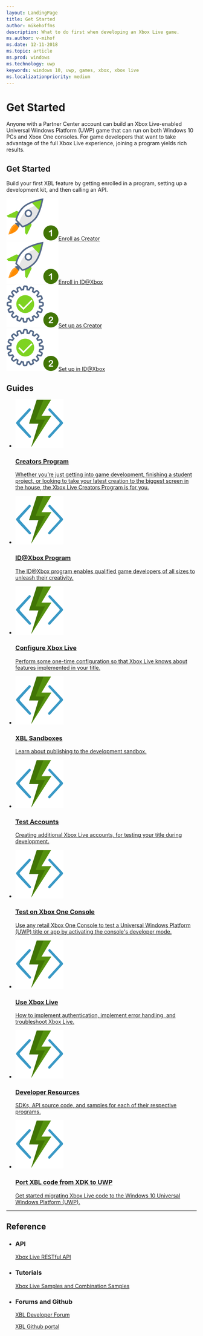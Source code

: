 ```yaml
---
layout: LandingPage
title: Get Started
author: mikehoffms
description: What to do first when developing an Xbox Live game.
ms.author: v-mihof
ms.date: 12-11-2018
ms.topic: article
ms.prod: windows
ms.technology: uwp
keywords: windows 10, uwp, games, xbox, xbox live
ms.localizationpriority: medium
---
```


<h1>Get Started</h1>

<p>
    Anyone with a Partner Center account can build an Xbox Live-enabled Universal Windows Platform (UWP) game that can run on both Windows 10 PCs and Xbox One consoles. 
    For game developers that want to take advantage of the full Xbox Live experience, joining a program yields rich results.
</p>


<h2>Get Started</h2>

<p>
    Build your first XBL feature by getting enrolled in a program, setting up a development kit, and then calling an API.
</p>
<div class="ico48Case halfStack">
    <div class="ico48Link"><a href="https://www.xbox.com/en-US/developers/creators-program/" data-linktype="absolute-path"><img src="images/common/enroll_step1_icon.svg"><span>Enroll as Creator</span></a></div>
    <div class="ico48Link"><a href="http://www.xbox.com/en-US/developers/id" data-linktype="absolute-path"><img src="images/common/enroll_step1_icon.svg"><span>Enroll in ID@Xbox</span></a></div>
    <div class="ico48Link"><a href="get-started-with-creators/get-started-with-xbox-live-creators.md"><img src="images/common/setup_step2_icon.svg"><span>Set up as Creator</span></a></div>
    <div class="ico48Link"><a href="get-started-with-partner/get-started-with-xbox-live-partner.md"><img src="images/common/setup_step2_icon.svg"><span>Set up in ID@Xbox</span></a></div>
</div>

<h2>Guides</h2>
<ul class="cardsF panelContent cols cols2">
    <li>
        <a href="developer-program-overview.md">
        <div class="cardSize">
            <div class="cardPadding">
                <div class="card">
                    <div class="cardImageOuter">
                        <div class="cardImage">
                            <img src="images/common/xbl_real_time_activity_placeholder.svg" alt="Creators Program" />
                        </div>
                    </div>
                    <div class="cardText">
                        <h3>Creators Program</h3>
                        <p>Whether you’re just getting into game development, finishing a student project, or looking to take your latest creation to the biggest screen in the house, the Xbox Live Creators Program is for you.</p>
                    </div>
                </div>
            </div>
        </div>
        </a>
    </li>
    <li>
        <a href="developer-program-overview.md">
        <div class="cardSize">
            <div class="cardPadding">
                <div class="card">
                    <div class="cardImageOuter">
                        <div class="cardImage">
                            <img src="images/common/xbl_real_time_activity_placeholder.svg" alt="ID@Xbox Program" />
                        </div>
                    </div>
                    <div class="cardText">
                        <h3>ID@Xbox Program</h3>
                        <p>The ID@Xbox program enables qualified game developers of all sizes to unleash their creativity.</p>
                    </div>
                </div>
            </div>
        </div>
        </a>
    </li>
    <li>
        <a href="xbox-live-service-configuration.md">
        <div class="cardSize">
            <div class="cardPadding">
                <div class="card">
                    <div class="cardImageOuter">
                        <div class="cardImage">
                            <img src="images/common/xbl_real_time_activity_placeholder.svg" alt="Configure Xbox Live" />
                        </div>
                    </div>
                    <div class="cardText">
                        <h3>Configure Xbox Live</h3>
                        <p>Perform some one-time configuration so that Xbox Live knows about features implemented in your title.</p>
                    </div>
                </div>
            </div>
        </div>
        </a>
    </li>
    <li>
        <a href="xbox-live-sandboxes.md">
        <div class="cardSize">
            <div class="cardPadding">
                <div class="card">
                    <div class="cardImageOuter">
                        <div class="cardImage">
                            <img src="images/common/xbl_real_time_activity_placeholder.svg" alt="XBL Sandboxes" />
                        </div>
                    </div>
                    <div class="cardText">
                        <h3>XBL Sandboxes</h3>
                        <p>Learn about publishing to the development sandbox.</p>
                    </div>
                </div>
            </div>
        </div>
        </a>
    </li>
    <li>
        <a href="xbox-live-test-accounts.md">
        <div class="cardSize">
            <div class="cardPadding">
                <div class="card">
                    <div class="cardImageOuter">
                        <div class="cardImage">
                            <img src="images/common/xbl_real_time_activity_placeholder.svg" alt="Test Accounts" />
                        </div>
                    </div>
                    <div class="cardText">
                        <h3>Test Accounts</h3>
                        <p>Creating additional Xbox Live accounts, for testing your title during development.</p>
                    </div>
                </div>
            </div>
        </div>
        </a>
    </li>
    <li>
        <a href="testing-on-console.md">
        <div class="cardSize">
            <div class="cardPadding">
                <div class="card">
                    <div class="cardImageOuter">
                        <div class="cardImage">
                            <img src="images/common/xbl_real_time_activity_placeholder.svg" alt="Test on Xbox One Console" />
                        </div>
                    </div>
                    <div class="cardText">
                        <h3>Test on Xbox One Console</h3>
                        <p>Use any retail Xbox One Console to test a Universal Windows Platform (UWP) title or app by activating the console's developer mode.</p>
                    </div>
                </div>
            </div>
        </div>
        </a>
    </li>
    <li>
        <a href="using-xbox-live/using-xbox-live.md">
        <div class="cardSize">
            <div class="cardPadding">
                <div class="card">
                    <div class="cardImageOuter">
                        <div class="cardImage">
                            <img src="images/common/xbl_real_time_activity_placeholder.svg" alt="Use Xbox Live" />
                        </div>
                    </div>
                    <div class="cardText">
                        <h3>Use Xbox Live</h3>
                        <p>How to implement authentication, implement error handling, and troubleshoot Xbox Live.</p>
                    </div>
                </div>
            </div>
        </div>
        </a>
    </li>
    <li>
        <a href="xbox-live-resources.md">
        <div class="cardSize">
            <div class="cardPadding">
                <div class="card">
                    <div class="cardImageOuter">
                        <div class="cardImage">
                            <img src="images/common/xbl_real_time_activity_placeholder.svg" alt="Developer Resources" />
                        </div>
                    </div>
                    <div class="cardText">
                        <h3>Developer Resources</h3>
                        <p>SDKs, API source code, and samples for each of their respective programs.</p>
                    </div>
                </div>
            </div>
        </div>
        </a>
    </li>
    <li>
        <a href="using-xbox-live/porting-xbox-live-code-from-xdk-to-uwp.md">
        <div class="cardSize">
            <div class="cardPadding">
                <div class="card">
                    <div class="cardImageOuter">
                        <div class="cardImage">
                            <img src="images/common/xbl_real_time_activity_placeholder.svg" alt="Port XBL code from XDK to UWP" />
                        </div>
                    </div>
                    <div class="cardText">
                        <h3>Port XBL code from XDK to UWP</h3>
                        <p>Get started migrating Xbox Live code to the Windows 10 Universal Windows Platform (UWP).</p>
                    </div>
                </div>
            </div>
        </div>
        </a>
    </li>
</ul>

<hr>
<h2>Reference</h2>
<ul class="panelContent cardsW">
    <li>
        <div class="cardSize">
            <div class="cardPadding">
                <div class="card">
                    <div class="cardText">
                        <h3>API</h3>
                        <p><a href="xbox-live-rest/atoc-xboxlivews-reference.md">Xbox Live RESTful API</a></p>
                    </div>
                </div>
            </div>
        </div>
    </li>
    <li>
        <div class="cardSize">
            <div class="cardPadding">
                <div class="card">
                    <div class="cardText">
                        <h3>Tutorials</h3>
                        <p><a href="samples.md">Xbox Live Samples and Combination Samples</a></p>
                     </div>
                </div>
            </div>
        </div>
    </li>
    <li>
        <div class="cardSize">
            <div class="cardPadding">
                <div class="card">
                    <div class="cardText">
                        <h3>Forums and Github </h3>
                        <p><a href="https://forums.xboxlive.com/index.html" data-linktype="absolute-path">XBL Developer Forum</a></p>
                        <p><a href="https://github.com/Microsoft/xbox-live-api" data-linktype="absolute-path">XBL Github portal</a></p>
                     </div>
                </div>
            </div>
        </div>
    </li>
</ul>
